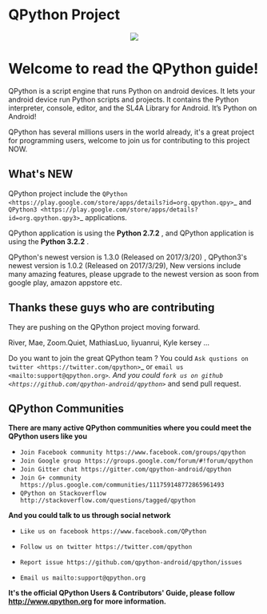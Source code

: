 # QPython Project
<p align="center"><a href="http://www.qpython.org" target="_blank"><img src="http://www.qpython.org/images/bestpython.png"></a></p>

Welcome to read the QPython guide!
=============================================

QPython is a script engine that runs Python on android devices. It lets your android device run Python scripts and projects. It contains the Python interpreter, console, editor, and the SL4A Library for Android. It’s Python on Android!


QPython has several millions users in the world already, it's a great project for programming users, welcome to join us for contributing to this project NOW.


What's NEW
------------------------
QPython project include the `QPython <https://play.google.com/store/apps/details?id=org.qpython.qpy>`_ and `QPython3 <https://play.google.com/store/apps/details?id=org.qpython.qpy3>`_ applications.

QPython application is using the **Python 2.7.2** , and QPython application is using the  **Python 3.2.2** .


QPython's newest version is 1.3.0 (Released on 2017/3/20) , QPython3's newest version is 1.0.2 (Released on 2017/3/29), New versions include many amazing features, please upgrade to the newest version as soon from google play, amazon appstore etc.


Thanks these guys who are contributing
----------------------------------------
They are pushing on the QPython project moving forward.

River, Mae, Zoom.Quiet, MathiasLuo, liyuanrui, Kyle kersey ...


Do you want to join the great QPython team ? You could `Ask qustions on twitter <https://twitter.com/qpython>`_ or `email us <mailto:support@qpython.org>`_.
And you could `fork us on github <https://github.com/qpython-android/qpython>`_ and send pull request.


QPython Communities
----------------------
**There are many active QPython communities where you could meet the QPython users like you**

* `Join Facebook community https://www.facebook.com/groups/qpython`
* `Join Google group https://groups.google.com/forum/#!forum/qpython`
* `Join Gitter chat https://gitter.com/qpython-android/qpython`
* `Join G+ community https://plus.google.com/communities/111759148772865961493`
* `QPython on Stackoverflow http://stackoverflow.com/questions/tagged/qpython`

**And you could talk to us through social network**

* `Like us on facebook https://www.facebook.com/QPython`
* `Follow us on twitter https://twitter.com/qpython`

* `Report issue https://github.com/qpython-android/qpython/issues`
* `Email us mailto:support@qpython.org`


**It's the official QPython Users & Contributors' Guide, please follow http://www.qpython.org for more information.**
